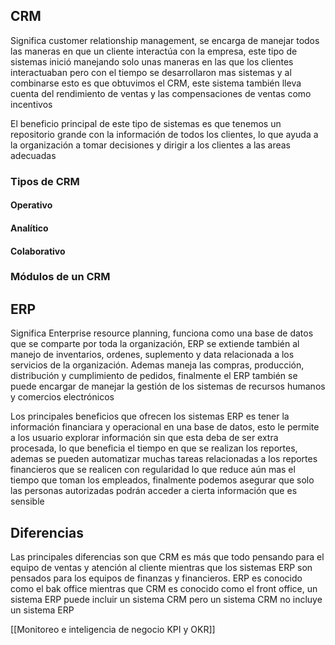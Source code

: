 ## CRM

Significa  customer relationship management, se encarga de manejar todos las maneras en que un cliente interactúa con la empresa, este tipo de sistemas inició manejando solo unas maneras en las
que los clientes interactuaban pero con el tiempo se desarrollaron mas sistemas y al combinarse esto es que obtuvimos el CRM, este sistema también lleva cuenta del rendimiento de ventas y las 
compensaciones de ventas como incentivos

El beneficio principal de este tipo de sistemas es que tenemos un repositorio grande con la información de todos los clientes, lo que ayuda a la organización a tomar decisiones y dirigir a los clientes 
a las areas adecuadas

### Tipos de CRM

#### Operativo

#### Analítico

#### Colaborativo

### Módulos de un CRM 
## ERP

Significa Enterprise resource planning, funciona como una base de datos que se comparte por toda la organización, ERP se extiende también al manejo de inventarios, ordenes, suplemento y data 
relacionada a los servicios de la organización.  Ademas maneja las compras, producción, distribución y cumplimiento de pedidos, finalmente el ERP también se puede encargar de manejar la gestión 
de los sistemas de recursos humanos y comercios electrónicos 

Los principales beneficios que ofrecen los sistemas ERP es tener la información financiara y operacional en una base de datos, esto le permite a los usuario explorar información sin que esta deba de
ser extra procesada, lo que beneficia el tiempo en que se realizan los reportes, ademas se pueden automatizar muchas tareas relacionadas a los reportes financieros que se realicen con regularidad
lo que reduce aún mas el tiempo que toman los empleados, finalmente podemos asegurar que solo las personas autorizadas podrán acceder a cierta información que es sensible 

## Diferencias

Las principales diferencias son que CRM es más que todo pensando para el equipo de ventas y atención al cliente mientras que los sistemas ERP son pensados para los equipos de finanzas y 
financieros. ERP es conocido como el bak office mientras que CRM es conocido como el front office, un sistema ERP puede incluir un sistema CRM pero un sistema CRM no incluye un sistema ERP

[[Monitoreo e inteligencia de negocio  KPI y OKR]]